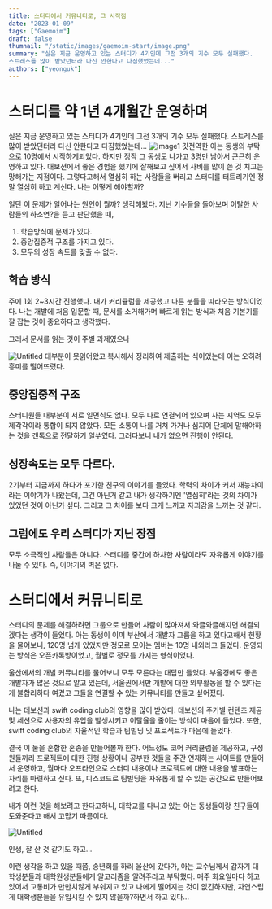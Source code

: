 ```yaml
---
title: 스터디에서 커뮤니티로, 그 시작점
date: "2023-01-09"
tags: ["Gaemoim"]
draft: false
thumnail: "/static/images/gaemoim-start/image.png"
summary: "실은 지금 운영하고 있는 스터디가 4기인데 그전 3개의 기수 모두 실패했다.
스트레스를 많이 받았던터라 다신 안한다고 다짐했었는데..."
authors: ["yeonguk"]
---
```


# 스터디를 약 1년 4개월간 운영하며

실은 지금 운영하고 있는 스터디가 4기인데 그전 3개의 기수 모두 실패했다.
스트레스를 많이 받았던터라 다신 안한다고 다짐했었는데...
![image1](/static/images/gaemoim-start/image1.png)
갓전역한 아는 동생의 부탁으로 10명에서 시작하게되었다.
하지만 정작 그 동생도 나가고 3명만 남아서 근근히 운영하고 있다.
대보션에서 좋은 경험을 했기에 잘해보고 싶어서 사비를 많이 쓴 것 치고는 망해가는 지점이다.
그렇다고해서 열심히 하는 사람들을 버리고 스터디를 터트리기엔 정말 열심히 하고 계신다.
나는 어떻게 해야할까?

일단 이 문제가 일어나는 원인이 뭘까? 생각해봤다.
지난 기수들을 돌아보며 이탈한 사람들의 하소연?을 듣고 판단했을 때,

1. 학습방식에 문제가 있다.
2. 중앙집중적 구조를 가지고 있다.
3. 모두의 성장 속도를 맞출 수 없다.

## 학습 방식

주에 1회 2~3시간 진행했다. 내가 커리큘럼을 제공했고 다른 분들을 따라오는 방식이었다.
나는 개발에 처음 입문할 때, 문서를 소거해가며 빠르게 읽는 방식과
처음 기본기를 잘 잡는 것이 중요하다고 생각했다.

그래서 문서를 읽는 것이 주별 과제였으나

![Untitled](/static/images/gaemoim-start/image2.png)
대부분이 못읽어왔고 복사해서 정리하여 제출하는 식이었는데 이는 오히려 흥미를 떨어뜨렸다.

## 중앙집중적 구조

스터디원들 대부분이 서로 일면식도 없다.
모두 나로 연결되어 있으며 사는 지역도 모두 제각각이라 통합이 되지 않았다.
모든 소통이 나를 거쳐 가거나 심지어 단체에 말해야하는 것을 갠톡으로 전달하기 일쑤였다.
그러다보니 내가 없으면 진행이 안된다.

## 성장속도는 모두 다르다.

2기부터 지금까지 하다가 포기한 친구의 이야기를 들었다.
학력의 차이가 커서 재능차이라는 이야기가 나왔는데,
그건 아닌거 같고 내가 생각하기엔 '열심히'라는 것의 차이가 있었던 것이 아닌가 싶다.
그리고 그 차이를 보다 크게 느끼고 자괴감을 느끼는 것 같다.

## 그럼에도 우리 스터디가 지닌 장점

모두 소극적인 사람들은 아니다.
스터디를 중간에 하차한 사람이라도 자유롭게 이야기를 나눌 수 있다.
즉, 이야기의 벽은 없다.

# 스터디에서 커뮤니티로

스터디의 문제를 해결하려면 그룹으로 만들어 사람이 많아져서 와글와글해지면 해결되겠다는 생각이 들었다.
아는 동생이 이미 부산에서 개발자 그룹을 하고 있다고해서 현황을 물어보니,
120명 넘게 있었지만 정모로 모이는 멤버는 10명 내외라고 들었다.
운영되는 방식은 오픈카톡방이었고, 월별로 정모를 가지는 형식이었다.

울산에서의 개발 커뮤니티를 물어보니 모두 모른다는 대답만 들었다.
부울경에도 좋은 개발자가 많은 것으로 알고 있는데,
서울권에서만 개발에 대한 외부활동을 할 수 있다는게 불합리하다 여겼고 그들을 연결할 수 있는 커뮤니티를 만들고 싶어졌다.

나는 데보션과 swift coding club의 영향을 많이 받았다.
데보션의 주기별 컨텐츠 제공 및 세션으로 사용자의 유입을 발생시키고 이탈율을 줄이는 방식이 마음에 들었다.
또한, swift coding club의 자율적인 학습과 팀빌딩 및 프로젝트가 마음에 들었다.

결국 이 둘을 혼합한 혼종을 만들어볼까 한다.
어느정도 코어 커리큘럼을 제공하고,
구성원들끼리 프로젝트에 대한 진행 상황이나 공부한 것들을 주간 연재하는 사이트를 만들어서 운영하고,
월마다 오프라인으로 스터디 내용이나 프로젝트에 대한 내용을 발표하는 자리를 마련하고 싶다.
또, 디스코드로 팀빌딩을 자유롭게 할 수 있는 공간으로 만들어보려고 한다.

내가 이런 것을 해보려고 한다고하니,
대학교를 다니고 있는 아는 동생들이랑 친구들이 도와준다고 해서 고맙기 따름이다.

![Untitled](/static/images/gaemoim-start/image3.png)

인생, 잘 산 것 같기도 하고...

이런 생각을 하고 있을 때쯤,
송년회를 하러 울산에 갔다가,
아는 교수님께서 갑자기 대학생분들과 대학원생분들에게 알고리즘을 알려주라고 부탁했다.
매주 화요일마다 하고 있어서 교통비가 만만치않게 부숴지고 있고 나에게 떨어지는 것이 없긴하지만, 자연스럽게 대학생분들을 유입시킬 수 있지 않을까?하면서 하고 있다...
